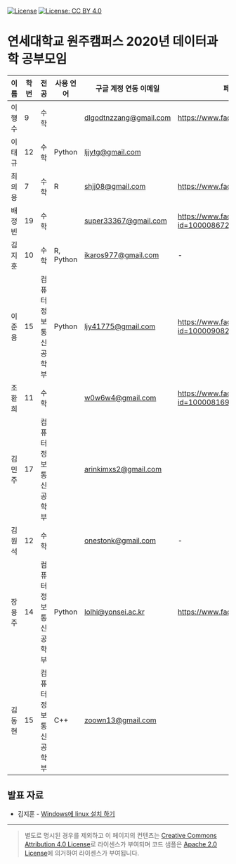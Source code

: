 [![License](https://img.shields.io/badge/License-Apache%202.0-blue.svg)](https://opensource.org/licenses/Apache-2.0)
[![License: CC BY 4.0](https://img.shields.io/badge/License-CC%20BY%204.0-lightgrey.svg)](https://creativecommons.org/licenses/by/4.0/)

# 연세대학교 원주캠퍼스 2020년 데이터과학 공부모임

| 이름   | 학번 | 전공                 | 사용 언어                          | 구글 계정 연동 이메일  | 페이스북 프로필                                         | 블로그                           | 깃헙                             | 캐글                                 |
|--------|------|----------------------|------------------------------------|------------------------|---------------------------------------------------------|----------------------------------|----------------------------------|--------------------------------------|
| 이행수 | 9    | 수학                 |                                    | dlgodtnzzang@gmail.com | https://www.facebook.com/dlgodtnzzang                   | https://www.medium.com/@hslee09  |                                  |                                      |
| 이태규 | 12   | 수학                 | Python                             | ljjytg@gmail.com       |                                                         |                                  | https://github.com/romanticq     |                                      |
| 최의용 | 7    | 수학                 | R                                  | shjj08@gmail.com       | https://www.facebook.com/shjj08                         | https://unfinishedgod.github.io/ | https://github.com/Unfinishedgod | https://www.kaggle.com/unfinishedgod |
| 배정빈 | 19   | 수학                 |                                    | super33367@gmail.com   | https://www.facebook.com/profile.php?id=100008672081503 | https://blog.naver.com/bjb0706   |                                  |                                      |
| 김지훈 | 10   | 수학                 | R, Python                          | ikaros977@gmail.com    | -                                                       | https://hoon427.tistory.com/     | https://github.com/Hoon0427      |                                      |
| 이준용 | 15   | 컴퓨터정보통신공학부 | Python        | ljy41775@gmail.com     | https://www.facebook.com/profile.php?id=100009082745602 | -                                | https://github.com/dlwnsdyd94    | https://www.kaggle.com/ljy1237       |
| 조환희 | 11   | 수학                 |                                    | w0w6w4@gmail.com       | https://www.facebook.com/profile.php?id=100008169189403 |                                  | https://github.com/ChoHwanhee    |                                      |
| 김민주 | 17   | 컴퓨터정보통신공학부 |                                    | arinkimxs2@gmail.com   |                                                         |                                  |                                  |                                      |
| 김원석 | 12   | 수학                 |                                    | onestonk@gmail.com     | -                                                       | https://medium.com/@onestonk     | https://github.com/kimonesuk     |                                      |
| 장용주 | 14   | 컴퓨터정보통신공학부 | Python                             | lolhi@yonsei.ac.kr     | https://www.facebook.com/lolhoho                        | https://medium.com/@yongju1264   | https://github.com/lolhi         |                                      |
| 김동현 | 15   | 컴퓨터정보통신공학부 | C++                                | zoown13@gmail.com      |                                                         | http://naver.me/GiUT6imp         | github.com/zoown13               |                                      |

## 발표 자료

- 김지훈 - [Windows에 linux 설치 하기](https://hoon427.tistory.com/103)



----

> 별도로 명시된 경우를 제외하고 이 페이지의 컨텐츠는 [Creative Commons Attribution 4.0 License](https://creativecommons.org/licenses/by/4.0/)로 라이센스가 부여되며 코드 샘플은 [Apache 2.0 License](https://www.apache.org/licenses/LICENSE-2.0)에 의거하여 라이센스가 부여됩니다.
